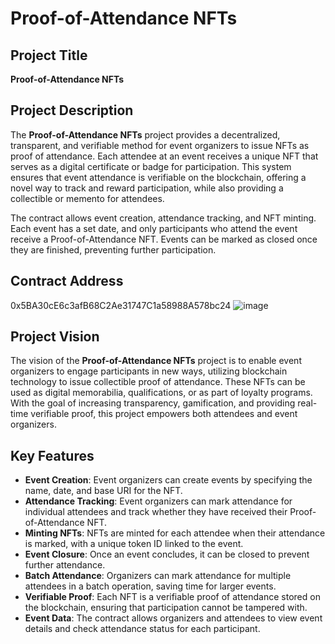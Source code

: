 # Proof-of-Attendance NFTs

## Project Title
**Proof-of-Attendance NFTs**

## Project Description
The **Proof-of-Attendance NFTs** project provides a decentralized, transparent, and verifiable method for event organizers to issue NFTs as proof of attendance. Each attendee at an event receives a unique NFT that serves as a digital certificate or badge for participation. This system ensures that event attendance is verifiable on the blockchain, offering a novel way to track and reward participation, while also providing a collectible or memento for attendees.

The contract allows event creation, attendance tracking, and NFT minting. Each event has a set date, and only participants who attend the event receive a Proof-of-Attendance NFT. Events can be marked as closed once they are finished, preventing further participation.

## Contract Address
0x5BA30cE6c3afB68C2Ae31747C1a58988A578bc24
![image](https://github.com/user-attachments/assets/fd012589-d713-4bda-81db-0dec419c4cce)


## Project Vision
The vision of the **Proof-of-Attendance NFTs** project is to enable event organizers to engage participants in new ways, utilizing blockchain technology to issue collectible proof of attendance. These NFTs can be used as digital memorabilia, qualifications, or as part of loyalty programs. With the goal of increasing transparency, gamification, and providing real-time verifiable proof, this project empowers both attendees and event organizers.

## Key Features
- **Event Creation**: Event organizers can create events by specifying the name, date, and base URI for the NFT.
- **Attendance Tracking**: Event organizers can mark attendance for individual attendees and track whether they have received their Proof-of-Attendance NFT.
- **Minting NFTs**: NFTs are minted for each attendee when their attendance is marked, with a unique token ID linked to the event.
- **Event Closure**: Once an event concludes, it can be closed to prevent further attendance.
- **Batch Attendance**: Organizers can mark attendance for multiple attendees in a batch operation, saving time for larger events.
- **Verifiable Proof**: Each NFT is a verifiable proof of attendance stored on the blockchain, ensuring that participation cannot be tampered with.
- **Event Data**: The contract allows organizers and attendees to view event details and check attendance status for each participant.

